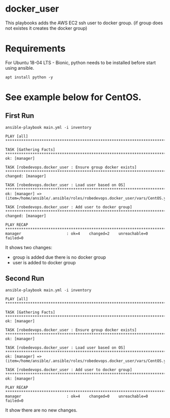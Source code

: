 # docker_user

This playbooks adds the AWS EC2 ssh user to docker group. (if group does not existes it creates the docker group)


Requirements
===============
For Ubuntu 18-04 LTS - Bionic, python needs to be installed before start using ansible.

```
apt install python -y
```

See example below for CentOS.
==========

First Run
------------------------
```
ansible-playbook main.yml -i inventory

PLAY [all] *****************************************************************************************************************************************************************

TASK [Gathering Facts] *****************************************************************************************************************************************************
ok: [manager]

TASK [robedevops.docker_user : Ensure group docker exists] *****************************************************************************************************************
changed: [manager]

TASK [robedevops.docker_user : Load user based on OS] **********************************************************************************************************************
ok: [manager] => (item=/home/ansible/.ansible/roles/robedevops.docker_user/vars/CentOS.yml)

TASK [robedevops.docker_user : Add user to docker group] *******************************************************************************************************************
changed: [manager]

PLAY RECAP *****************************************************************************************************************************************************************
manager                    : ok=4    changed=2    unreachable=0    failed=0
```

It shows two changes:
* group is added due there is no docker group
* user is added to docker group


Second Run
--------------------------------
```
ansible-playbook main.yml -i inventory

PLAY [all] *****************************************************************************************************************************************************************

TASK [Gathering Facts] *****************************************************************************************************************************************************
ok: [manager]

TASK [robedevops.docker_user : Ensure group docker exists] *****************************************************************************************************************
ok: [manager]

TASK [robedevops.docker_user : Load user based on OS] **********************************************************************************************************************
ok: [manager] => (item=/home/ansible/.ansible/roles/robedevops.docker_user/vars/CentOS.yml)

TASK [robedevops.docker_user : Add user to docker group] *******************************************************************************************************************
ok: [manager]

PLAY RECAP *****************************************************************************************************************************************************************
manager                    : ok=4    changed=0    unreachable=0    failed=0
```

It show there are no new changes.